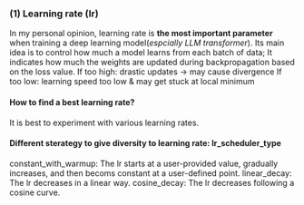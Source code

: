 ### (1) Learning rate (lr)
In my personal opinion, learning rate is **the most important parameter** when training a deep learning model(*espcially LLM transformer*). Its main idea is to control how much a model learns from each batch of data; It indicates how much the weights are updated during backpropagation based on the loss value.
If too high: drastic updates → may cause divergence
If too low: learning speed too low & may get stuck at local minimum
#### How to find a best learning rate?

It is best to experiment with various learning rates.
#### Different sterategy to give diversity to learning rate: lr_scheduler_type

constant_with_warmup: The lr starts at a user-provided value, gradually increases, and then becoms constant at a user-defined point.
linear_decay: The lr decreases in a linear way.
cosine_decay: The lr decreases following a cosine curve.
